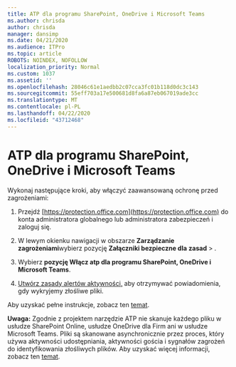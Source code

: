 ```yaml
---
title: ATP dla programu SharePoint, OneDrive i Microsoft Teams
ms.author: chrisda
author: chrisda
manager: dansimp
ms.date: 04/21/2020
ms.audience: ITPro
ms.topic: article
ROBOTS: NOINDEX, NOFOLLOW
localization_priority: Normal
ms.custom: 1037
ms.assetid: ''
ms.openlocfilehash: 28046c61e1aedbb2c07cca3fc01b118d0dc3c143
ms.sourcegitcommit: 55eff703a17e500681d8fa6a87eb067019ade3cc
ms.translationtype: MT
ms.contentlocale: pl-PL
ms.lasthandoff: 04/22/2020
ms.locfileid: "43712468"
---
```

# <a name="atp-for-sharepoint-onedrive-and-microsoft-teams"></a>ATP dla programu SharePoint, OneDrive i Microsoft Teams

Wykonaj następujące kroki, aby włączyć zaawansowaną ochronę przed zagrożeniami:

1. Przejdź [https://protection.office.com](https://protection.office.com) do konta administratora globalnego lub administratora zabezpieczeń i zaloguj się.

2. W lewym okienku nawigacji w obszarze **Zarządzanie zagrożeniami**wybierz pozycję **Załączniki bezpieczne dla** **zasad** \> .

3. Wybierz **pozycję Włącz atp dla programu SharePoint, OneDrive i Microsoft Teams**.

4. [Utwórz zasady alertów aktywności,](https://docs.microsoft.com/office365/securitycompliance/create-activity-alerts) aby otrzymywać powiadomienia, gdy wykryjemy złośliwe pliki.

Aby uzyskać pełne instrukcje, zobacz ten [temat](https://docs.microsoft.com/office365/securitycompliance/turn-on-atp-for-spo-odb-and-teams).

**Uwaga:** Zgodnie z projektem narzędzie ATP nie skanuje każdego pliku w usłudze SharePoint Online, usłudze OneDrive dla Firm ani w usłudze Microsoft Teams. Pliki są skanowane asynchronicznie przez proces, który używa aktywności udostępniania, aktywności gościa i sygnałów zagrożeń do identyfikowania złośliwych plików. Aby uzyskać więcej informacji, zobacz ten [temat](https://docs.microsoft.com/office365/securitycompliance/atp-for-spo-odb-and-teams).
